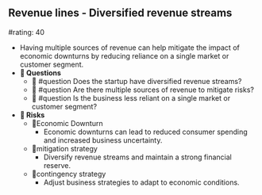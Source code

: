## Revenue lines - Diversified revenue streams
#rating: 40
- Having multiple sources of revenue can help mitigate the impact of economic downturns by reducing reliance on a single market or customer segment.
- **💭 Questions**
  - 💭 #question Does the startup have diversified revenue streams?
  - 💭 #question Are there multiple sources of revenue to mitigate risks?
  - 💭 #question Is the business less reliant on a single market or customer segment?
- **🚨 Risks**
  - 🚨Economic Downturn
    - Economic downturns can lead to reduced consumer spending and increased business uncertainty.
  - 🚨mitigation strategy
    - Diversify revenue streams and maintain a strong financial reserve.
  - 🚨contingency strategy
    - Adjust business strategies to adapt to economic conditions.



